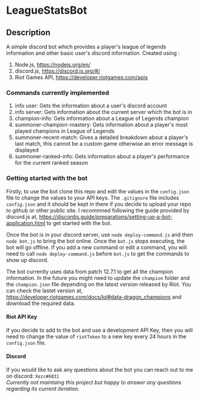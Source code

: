 # LeagueStatsBot

## Description
A simple discord bot which provides a player's league of legends information and other basic user's discord information. Created using :
1. Node.js, https://nodejs.org/en/
2. discord.js, https://discord.js.org/#/
3. Riot Games API, https://developer.riotgames.com/apis

### Commands currently implemented
1. info user: Gets the information about a user's discord account
2. info server: Gets information about the current server which the bot is in
3. champion-info: Gets information about a League of Legends champion
4. summoner-champion-mastery: Gets information about a player's most played champions in League of Legends
5. summoner-recent-match: Gives a detailed breakdown about a player's last match, this cannot be a custom game otherwise an error message is displayed
6. summoner-ranked-info: Gets information about a player's performance for the current ranked season

### Getting started with the bot 
Firstly, to use the bot clone this repo and edit the values in the `config.json` file to change the values to your API keys. The `.gitignore` file includes `config.json`
and it should be kept in there if you decide to upload your repo to github or other public site. I recommned following the guide provided by discord.js at, 
https://discordjs.guide/preparations/setting-up-a-bot-application.html to get started with the bot. 

Once the bot is in your discord server, use `node deploy-command.js` and then `node bot.js` to bring the bot online. Once the `bot.js` stops executing, the bot will go offline. If you add a new command or edit a command, you will need to call `node deploy-command.js` before `bot.js` to get the commands to show up discord.

The bot currently uses data from patch 12.7.1 to get all the champion information. In the future you might need to update the `champion` folder and the `champion.json` file 
depending on the latest version released by Riot. You can check the lastet version at, https://developer.riotgames.com/docs/lol#data-dragon_champions and download the 
required data.

#### Riot API Key
If you decide to add to the bot and use a development API Key, then you will need to change the value of `riotToken` to a new key every 24 hours in the `config.json`
file.

#### Discord
If you would like to ask any questions about the bot you can reach out to me on discord: `Xezc#6831`  <br>
*Currently not maintaing this project but happy to answer any questions regarding its current iteration.*
